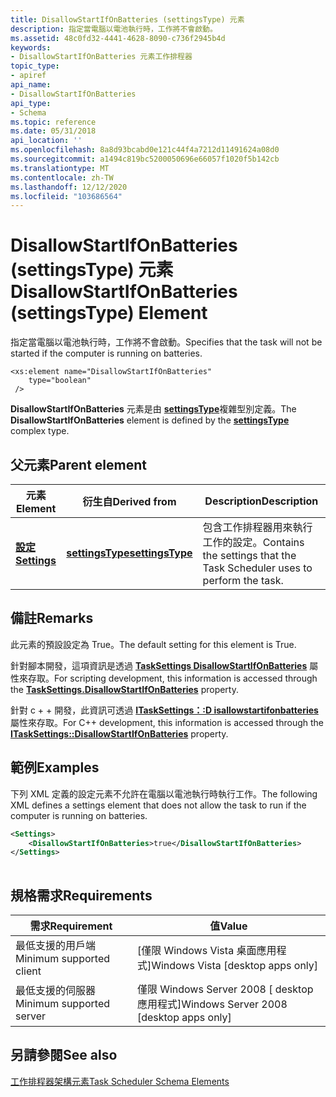 ```yaml
---
title: DisallowStartIfOnBatteries (settingsType) 元素
description: 指定當電腦以電池執行時，工作將不會啟動。
ms.assetid: 48c0fd32-4441-4628-8090-c736f2945b4d
keywords:
- DisallowStartIfOnBatteries 元素工作排程器
topic_type:
- apiref
api_name:
- DisallowStartIfOnBatteries
api_type:
- Schema
ms.topic: reference
ms.date: 05/31/2018
api_location: ''
ms.openlocfilehash: 8a8d93bcabd0e121c44f4a7212d11491624a08d0
ms.sourcegitcommit: a1494c819bc5200050696e66057f1020f5b142cb
ms.translationtype: MT
ms.contentlocale: zh-TW
ms.lasthandoff: 12/12/2020
ms.locfileid: "103686564"
---
```

# <a name="disallowstartifonbatteries-settingstype-element"></a><span data-ttu-id="e2244-104">DisallowStartIfOnBatteries (settingsType) 元素</span><span class="sxs-lookup"><span data-stu-id="e2244-104">DisallowStartIfOnBatteries (settingsType) Element</span></span>

<span data-ttu-id="e2244-105">指定當電腦以電池執行時，工作將不會啟動。</span><span class="sxs-lookup"><span data-stu-id="e2244-105">Specifies that the task will not be started if the computer is running on batteries.</span></span>

``` syntax
<xs:element name="DisallowStartIfOnBatteries"
    type="boolean"
 />
```

<span data-ttu-id="e2244-106">**DisallowStartIfOnBatteries** 元素是由 [**settingsType**](taskschedulerschema-settingstype-complextype.md)複雜型別定義。</span><span class="sxs-lookup"><span data-stu-id="e2244-106">The **DisallowStartIfOnBatteries** element is defined by the [**settingsType**](taskschedulerschema-settingstype-complextype.md) complex type.</span></span>

## <a name="parent-element"></a><span data-ttu-id="e2244-107">父元素</span><span class="sxs-lookup"><span data-stu-id="e2244-107">Parent element</span></span>



| <span data-ttu-id="e2244-108">元素</span><span class="sxs-lookup"><span data-stu-id="e2244-108">Element</span></span>                                                           | <span data-ttu-id="e2244-109">衍生自</span><span class="sxs-lookup"><span data-stu-id="e2244-109">Derived from</span></span>                                                         | <span data-ttu-id="e2244-110">Description</span><span class="sxs-lookup"><span data-stu-id="e2244-110">Description</span></span>                                                                        |
|-------------------------------------------------------------------|----------------------------------------------------------------------|------------------------------------------------------------------------------------|
| [<span data-ttu-id="e2244-111">**設定**</span><span class="sxs-lookup"><span data-stu-id="e2244-111">**Settings**</span></span>](taskschedulerschema-settings-tasktype-element.md) | [<span data-ttu-id="e2244-112">**settingsType**</span><span class="sxs-lookup"><span data-stu-id="e2244-112">**settingsType**</span></span>](taskschedulerschema-settingstype-complextype.md) | <span data-ttu-id="e2244-113">包含工作排程器用來執行工作的設定。</span><span class="sxs-lookup"><span data-stu-id="e2244-113">Contains the settings that the Task Scheduler uses to perform the task.</span></span><br/> |



## <a name="remarks"></a><span data-ttu-id="e2244-114">備註</span><span class="sxs-lookup"><span data-stu-id="e2244-114">Remarks</span></span>

<span data-ttu-id="e2244-115">此元素的預設設定為 True。</span><span class="sxs-lookup"><span data-stu-id="e2244-115">The default setting for this element is True.</span></span>

<span data-ttu-id="e2244-116">針對腳本開發，這項資訊是透過 [**TaskSettings DisallowStartIfOnBatteries**](tasksettings-disallowstartifonbatteries.md) 屬性來存取。</span><span class="sxs-lookup"><span data-stu-id="e2244-116">For scripting development, this information is accessed through the [**TaskSettings.DisallowStartIfOnBatteries**](tasksettings-disallowstartifonbatteries.md) property.</span></span>

<span data-ttu-id="e2244-117">針對 c + + 開發，此資訊可透過 [**ITaskSettings：:D isallowstartifonbatteries**](/windows/desktop/api/taskschd/nf-taskschd-itasksettings-get_disallowstartifonbatteries) 屬性來存取。</span><span class="sxs-lookup"><span data-stu-id="e2244-117">For C++ development, this information is accessed through the [**ITaskSettings::DisallowStartIfOnBatteries**](/windows/desktop/api/taskschd/nf-taskschd-itasksettings-get_disallowstartifonbatteries) property.</span></span>

## <a name="examples"></a><span data-ttu-id="e2244-118">範例</span><span class="sxs-lookup"><span data-stu-id="e2244-118">Examples</span></span>

<span data-ttu-id="e2244-119">下列 XML 定義的設定元素不允許在電腦以電池執行時執行工作。</span><span class="sxs-lookup"><span data-stu-id="e2244-119">The following XML defines a settings element that does not allow the task to run if the computer is running on batteries.</span></span>


```XML
<Settings>
    <DisallowStartIfOnBatteries>true</DisallowStartIfOnBatteries>
</Settings>
        
```



## <a name="requirements"></a><span data-ttu-id="e2244-120">規格需求</span><span class="sxs-lookup"><span data-stu-id="e2244-120">Requirements</span></span>



| <span data-ttu-id="e2244-121">需求</span><span class="sxs-lookup"><span data-stu-id="e2244-121">Requirement</span></span> | <span data-ttu-id="e2244-122">值</span><span class="sxs-lookup"><span data-stu-id="e2244-122">Value</span></span> |
|-------------------------------------|------------------------------------------------------|
| <span data-ttu-id="e2244-123">最低支援的用戶端</span><span class="sxs-lookup"><span data-stu-id="e2244-123">Minimum supported client</span></span><br/> | <span data-ttu-id="e2244-124">\[僅限 Windows Vista 桌面應用程式\]</span><span class="sxs-lookup"><span data-stu-id="e2244-124">Windows Vista \[desktop apps only\]</span></span><br/>       |
| <span data-ttu-id="e2244-125">最低支援的伺服器</span><span class="sxs-lookup"><span data-stu-id="e2244-125">Minimum supported server</span></span><br/> | <span data-ttu-id="e2244-126">僅限 Windows Server 2008 \[ desktop 應用程式\]</span><span class="sxs-lookup"><span data-stu-id="e2244-126">Windows Server 2008 \[desktop apps only\]</span></span><br/> |



## <a name="see-also"></a><span data-ttu-id="e2244-127">另請參閱</span><span class="sxs-lookup"><span data-stu-id="e2244-127">See also</span></span>

<dl> <dt>

[<span data-ttu-id="e2244-128">工作排程器架構元素</span><span class="sxs-lookup"><span data-stu-id="e2244-128">Task Scheduler Schema Elements</span></span>](task-scheduler-schema-elements.md)
</dt> </dl>

 

 





